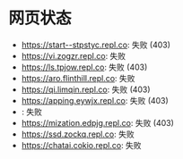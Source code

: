 # 网页状态
- https://start--stpstyc.repl.co: 失败 (403)
- https://vi.zogzr.repl.co: 失败
- https://ls.tpjow.repl.co: 失败 (403)
- https://aro.flinthill.repl.co: 失败
- https://qi.limqin.repl.co: 失败 (403)
- https://apping.eywjx.repl.co: 失败 (403)
- : 失败
- https://mization.edpjg.repl.co: 失败 (403)
- https://ssd.zockq.repl.co: 失败
- https://chatai.cokio.repl.co: 失败
